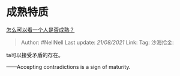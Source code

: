 # 成熟特质
[怎么可以看一个人是否成熟？](https://www.zhihu.com/question/415808060/answer/1998473679)

> Author: #NellNell
> Last update: *21/08/2021*
> Link:
> Tag:
> 沙海拾金:

ta可以接受矛盾的存在。

——Accepting contradictions is a sign of maturity.
